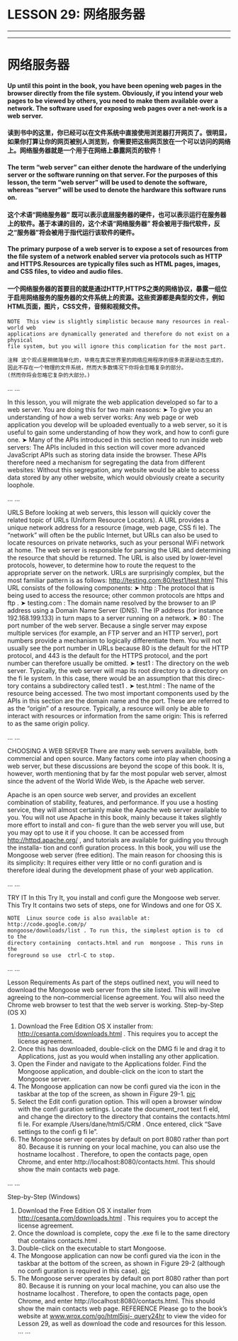 # LESSON 29: 网络服务器

***
***

# 网络服务器

#### Up until this point in the book, you have been opening web pages in the browser directly from the file system. Obviously, if you intend your web pages to be viewed by others, you need to make them available over a network. The software used for exposing web pages over a net-work is a web server.

#### 读到书中的这里，你已经可以在文件系统中直接使用浏览器打开网页了。很明显，如果你打算让你的网页被别人浏览到，你需要把这些网页放在一个可以访问的网络上。网络服务器就是一个用于在网络上暴露网页的软件！


#### The term “web server” can either denote the hardware of the underlying server or the software running on that server. For the purposes of this lesson, the term “web server” will be used to denote the software, whereas “server” will be used to denote the hardware this software runs on.

#### 这个术语“网络服务器” 既可以表示底层服务器的硬件，也可以表示运行在服务器上的软件。基于本课的目的，这个术语“网络服务器” 将会被用于指代软件，反之“服务器”将会被用于指代运行该软件的硬件。

#### The primary purpose of a web server is to expose a set of resources from the file system of a network enabled server via protocols such as HTTP and HTTPS.Resources are typically files such as HTML pages, images, and CSS files, to video and audio files.

#### 一个网络服务器的首要目的就是通过HTTP,HTTPS之类的网络协议，暴露一组位于启用网络服务的服务器的文件系统上的资源。这些资源都是典型的文件，例如 HTML页面，图片，CSS文件，音频和视频文件。

    NOTE  This view is slightly simplistic because many resources in real-world web
    applications are dynamically generated and therefore do not exist on a physical
    file system, but you will ignore this complication for the most part.

    注释 这个观点是稍微简单化的，毕竟在真实世界里的网络应用程序的很多资源是动态生成的，
    因此不存在一个物理的文件系统，然而大多数情况下你将会忽略复杂的部分。
    (然而你将会忽略它复杂的大部分。)
...
...

In this lesson, you will migrate the web application developed so far to a web server. You are
doing this for two main reasons:
➤
To give you an understanding of how a web server works: Any web page or web
application you develop will be uploaded eventually to a web server, so it is useful to
gain some understanding of how they work, and how to confi gure one.
➤
Many of the APIs introduced in this section need to run inside web servers: The APIs
included in this section will cover more advanced JavaScript APIs such as storing data
inside the browser. These APIs therefore need a mechanism for segregating the data
from different websites: Without this segregation, any website would be able to access
data stored by any other website, which would obviously create a security loophole.

...
...

URLS
Before looking at web servers, this lesson will quickly cover the related topic of URLs (Uniform
Resource Locators). A URL provides a unique network address for a resource (image, web page,
CSS fi le). The “network” will often be the public Internet, but URLs can also be used to locate
resources on private networks, such as your personal WiFi network at home.
The web server is responsible for parsing the URL and determining the resource that should be
returned. The URL is also used by lower-level protocols, however, to determine how to route the
request to the appropriate server on the network.
URLs are surprisingly complex, but the most familiar pattern is as follows:
http://testing.com:80/test1/test.html
This URL consists of the following components:
➤
http : The protocol that is being used to access the resource; other common protocols are
https and  ftp .
➤
testing.com : The domain name resolved by the browser to an IP address using a Domain
Name Server (DNS). The IP address (for instance 192.168.199.133) in turn maps to a server
running on a network.
➤
80 : The port number of the web server. Because a single server may expose multiple services
(for example, an FTP server and an HTTP server), port numbers provide a mechanism to
logically differentiate them. You will not usually see the port number in URLs because 80 is
the default for the HTTP protocol, and 443 is the default for the HTTPS protocol, and the
port number can therefore usually be omitted.
➤
test1 : The directory on the web server. Typically, the web server will map its root directory
to a directory on the fi le system. In this case, there would be an assumption that this direc-
tory contains a subdirectory called  test1 .
➤
test.html : The name of the resource being accessed.
The two most important components used by the APIs in this section are the domain name and the
port. These are referred to as the “origin” of a resource. Typically, a resource will only be able to
interact with resources or information from the same origin: This is referred to as the same origin
policy.

...
...

CHOOSING A WEB SERVER
There are many web servers available, both commercial and open source. Many factors come into
play when choosing a web server, but these discussions are beyond the scope of this book. It is,
however, worth mentioning that by far the most popular web server, almost since the advent of the
World Wide Web, is the Apache web server.

Apache is an open source web server, and provides an excellent combination of stability, features,
and performance. If you use a hosting service, they will almost certainly make the Apache web
server available to you.
You will not use Apache in this book, mainly because it takes slightly more effort to install and con-
fi gure than the web server you will use, but you may opt to use it if you choose. It can be accessed
from  http://httpd.apache.org/ , and tutorials are available for guiding you through the installa-
tion and confi guration process.
In this book, you will use the Mongoose web server (free edition). The main reason for choosing
this is its simplicity: It requires either very little or no confi guration and is therefore ideal during the
development phase of your web application.

...
...

TRY IT
In this Try It, you install and confi gure the Mongoose web server. This Try It contains two sets of
steps, one for Windows and one for OS X.

    NOTE  Linux source code is also available at:  http://code.google.com/p/
    mongoose/downloads/list . To run this, the simplest option is to  cd to the
    directory containing  contacts.html and run  mongoose . This runs in the
    foreground so use  ctrl-C to stop.

...
...

Lesson Requirements
As part of the steps outlined next, you will need to download the Mongoose web server from the
site listed. This will involve agreeing to the non–commercial license agreement. You will also need
the Chrome web browser to test that the web server is working.
Step-by-Step (OS X)
1. Download the Free Edition OS X installer from:  http://cesanta.com/downloads.html .
This requires you to accept the license agreement.
2. Once this has downloaded, double-click on the DMG fi le and drag it to Applications, just as
you would when installing any other application.
3. Open the Finder and navigate to the Applications folder. Find the Mongoose application, and
double-click on the icon to start the Mongoose server.
4. The Mongoose application can now be confi gured via the icon in the taskbar at the top of the
screen, as shown in Figure 29-1.
[pic](url)
5. Select the Edit confi guration option. This will open a browser window with the confi guration
settings. Locate the  document_root text fi eld, and change the directory to the directory that
contains the  contacts.html fi le. For example  /Users/dane/html5/CRM . Once entered,
click “Save settings to the confi g fi le”.
6. The Mongoose server operates by default on port 8080 rather than port 80. Because it is
running on your local machine, you can also use the hostname  localhost . Therefore, to
open the contacts page, open Chrome, and enter http://localhost:8080/contacts.html. This
should show the main contacts web page.

...
...

Step-by-Step (Windows)
1. Download the Free Edition OS X installer from  http://cesanta.com/downloads.html .
This requires you to accept the license agreement.
2. Once the download is complete, copy the  .exe fi le to the same directory that contains
contacts.html .
3. Double-click on the executable to start Mongoose.
4. The Mongoose application can now be confi gured via the icon in the taskbar at the bottom
of the screen, as shown in Figure 29-2 (although no confi guration is required in this case).
[pic](url)
5. The Mongoose server operates by default on port 8080 rather than port 80. Because it is
running on your local machine, you can also use the hostname  localhost . Therefore, to
open the contacts page, open Chrome, and enter http://localhost:8080/contacts.html.
This should show the main contacts web page.
    REFERENCE  Please go to the book’s website at  [www.wrox.com/go/html5jsj-
    query24hr](http://www.wrox.com/go/html5jsj-query24hrto)  to view the video for Lesson 29, as well as download the code and
    resources for this lesson.
...
...

